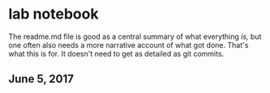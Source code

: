 lab notebook
============

The readme.md file is good as a central summary of what everything *is,* but one often also needs a more narrative account of what got done. That's what this is for. It doesn't need to get as detailed as git commits.

June 5, 2017
------------
